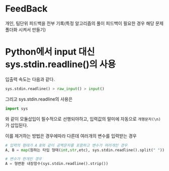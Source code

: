 # FeedBack

개인, 팀단위 피드백을 전부 기록(특정 알고리즘의 풀이 피드백이 필요한 경우 해당 문제 폴더화 시켜서 만들기)

# Python에서 input 대신 sys.stdin.readline()의 사용

입출력 속도는 다음과 같다.

```python
sys.stdin.readline() > raw_input() > input()
```

그리고 sys.stdin.readline의 사용은

```py
import sys
```

와 같이 모듈삽입이 필수적으로 선행되야하고, 입력값의 말미에 자동으로 `개행문자(\n)`가 삽입된다.

이를 제거하는 방법은 경우에따라 다른데 여러개의 변수를 입력받는 경우

```py
# 입력의 형태가 A B와 같이 공백문자를 포함하고 변수가 여러개인 경우
A, B = map(원하는 타입 형태(int,str,etc), sys.stdin.readline().split(" "))

# 변수가 한개인 경우
A = 형변환 내장함수(sys.stdin.readline().strip())
```
